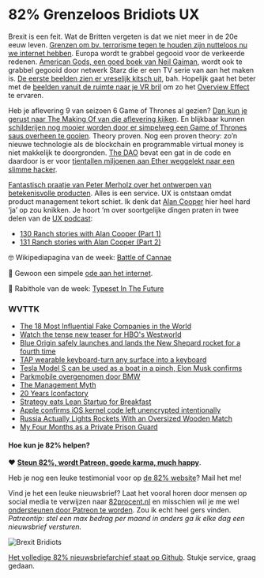 # 82% Grenzeloos Bridiots UX

Brexit is een feit. Wat de Britten vergeten is dat we niet meer in de 20e eeuw leven. [Grenzen om bv. terrorisme tegen te houden zijn nutteloos nu we internet hebben](http://www.wired.com/2016/06/brexit-backers-forgetting-internet-erases-borders/). Europa wordt te grabbel gegooid voor de verkeerde redenen. [American Gods, een goed boek van Neil Gaiman](https://www.goodreads.com/book/show/30165203-american-gods), wordt ook te grabbel gegooid door netwerk Starz die er een TV serie van aan het maken is. [De eerste beelden zien er vreselijk kitsch uit](http://screenrant.com/american-gods-images-ian-mcshane/), bah. Hopelijk gaat het beter met de [beelden vanuit de ruimte naar je VR bril](http://voicesofvr.com/389-the-spacevr-satellite-astronaut-edgar-mitchells-paradigm-shift/) om zo het [Overview Effect](https://en.wikipedia.org/wiki/Overview_effect) te ervaren.

Heb je aflevering 9 van seizoen 6 Game of Thrones al gezien? [Dan kun je gerust naar The Making Of van die aflevering kijken](https://www.youtube.com/watch?v=B93k4uhpf7g). En blijkbaar kunnen [schilderijen nog mooier worden door er simpelweg een Game of Thrones saus overheen te gooien](http://winteriscoming.net/2016/06/17/famous-landscape-painting-given-a-game-of-thrones-update/). Theory proven. Nog een proven theory: zo’n nieuwe technologie als de blockchain en programmable virtual money is niet makkelijk te doorgronden. [The DAO](https://daohub.org) bevat een gat in de code en daardoor is er voor [tientallen miljoenen aan Ether weggelekt naar een slimme hacker](http://trilema.com/2016/to-the-dao-and-the-ethereum-community-fuck-you/).

[Fantastisch praatje van Peter Merholz over het ontwerpen van betekenisvolle producten](http://www.mindtheproduct.com/2016/06/experience-product-peter-merholz/). Alles is een service. UX is ontstaan omdat product management tekort schiet. Ik denk dat [Alan Cooper](https://en.wikipedia.org/wiki/Alan_Cooper) hier heel hard ‘ja’ op zou knikken. Je hoort ‘m over soortgelijke dingen praten in twee delen van de [UX podcast](http://uxpodcast.com):

- [130 Ranch stories with Alan Cooper (Part 1)](http://uxpodcast.com/ranch-stories-alan-cooper-part-1/)
- [131 Ranch stories with Alan Cooper (Part 2)](http://uxpodcast.com/131-ranch-stories-with-alan-cooper-part-2/)

🤓 Wikipediapagina van de week: [Battle of Cannae](https://en.m.wikipedia.org/wiki/Battle_of_Cannae)

📜 Gewoon een simpele [ode aan het internet](http://inessential.com/2016/06/17/so_merlin_says_to_me).

🐰 Rabithole van de week: [Typeset In The Future](https://typesetinthefuture.com/2016/06/19/bladerunner/)

### WVTTK

- [The 18 Most Influential Fake Companies in the World](http://time.com/4351022/influential-fake-companies/)
- [Watch the tense new teaser for HBO&#39;s Westworld](http://www.theverge.com/2016/6/19/11974332/westworld-hbo-teaser-trailer)
- [Blue Origin safely launches and lands the New Shepard rocket for a fourth time](http://www.theverge.com/2016/6/19/11972450/blue-origin-new-shepard-fourth-test-flight-success)
- [TAP wearable keyboard-turn any surface into a keyboard](http://www.tapwithus.com/)
- [Tesla Model S can be used as a boat in a pinch, Elon Musk confirms](http://arstechnica.co.uk/cars/2016/06/tesla-model-s-floats-boat-video/)
- [Parkmobile overgenomen door BMW](http://www.dutchcowboys.nl/business/parkmobile-overgenomen-door-bmw)
- [The Management Myth](http://www.theatlantic.com/magazine/archive/2006/06/the-management-myth/304883/?single_page=true)
- [20 Years Iconfactory](http://iconfactory.com/20years/)
- [Strategy eats Lean Startup for Breakfast](https://firm.builders/strategy-eats-lean-startup-for-breakfast-99e2ae0ecdff#.r8u2a6uo9)
- [Apple confirms iOS kernel code left unencrypted intentionally](https://techcrunch.com/2016/06/22/apple-unencrypted-kernel)
- [Russia Actually Lights Rockets With an Oversized Wooden Match](http://www.popularmechanics.com/space/rockets/a19966/russia-actually-lights-it-rockets-with-a-giant-match/)
- [My Four Months as a Private Prison Guard](http://m.motherjones.com/politics/2016/06/cca-private-prisons-corrections-corporation-inmates-investigation-bauer)

#### Hoe kun je 82% helpen?
❤️ [**Steun 82%, wordt Patreon, goede karma, much happy**](https://www.patreon.com/reinier).

Heb je nog een leuke testimonial voor op [de 82% website](http://82procent.nl)? Mail het me!

Vind je het een leuke nieuwsbrief? Laat het vooral horen door mensen op social media te verwijzen naar [82procent.nl](http://82procent.nl) en misschien wil je me wel [ondersteunen door Patreon te worden](https://www.patreon.com/reinier). Zou ik echt heel gers vinden. _Patreontip: stel een max bedrag per maand in anders ga ik elke dag een nieuwsbrief versturen._

![Brexit Bridiots](https://media.giphy.com/media/1n073EiuxHyVO/giphy.gif)

[Het volledige 82% nieuwsbriefarchief staat op Github](http://github.com/reinier/82procent-nieuwsbrieven). Stukje service, graag gedaan.
